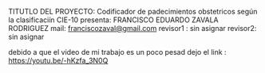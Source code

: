 TITUTLO  DEL PROYECTO: Codificador de padecimientos obstetricos según la clasificaciín CIE-10
presenta: FRANCISCO EDUARDO ZAVALA RODRIGUEZ
mail:  franciscozaval@gmail.com
revisor1 : sin asignar
revisor2: sin asignar

debido a que el video de mi trabajo es un poco pesad dejo el link : https://youtu.be/-hKzfa_3N0Q


